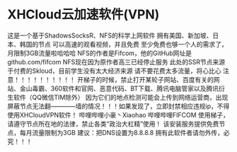 # XHCloud云加速软件(VPN)
这是一个基于ShadowsSocksR、NFS的科学上网软件
拥有美国、新加坡、日本、韩国的节点
可以高速的观看视频，并且免费
至少免费也够一个人的需求了，月限制3GB流量啦哈哈哈
NFS的作者是Fifcom，他的GitHub网址是github.com/fifcom
NFS现在因为原作者高三已经停止服务
此处的SSR节点来源于付费的Skloud，目前学生没有太大经济来源
请不要花费太多流量，将心比心
注意！！！！！！！！！！
开梯子的时候，禁止打开某轮子网站、百度有关的网站、金山毒霸、360软件和官网、恶意代码、BT下载、腾讯电脑管家以及腾讯衍生软件（QQ微信TIM除外）
因为它们的地点检测可能会上传到网络运营商，出现屏蔽节点无法翻————墙的情况！！！如果发现了，立即封禁相应违规ip，不得使用XHCloudVPN软件！
哔哩哔哩小豪丶Xiaohao
哔哩哔哩FIFCOM
使用梯子，请遵守节点所在地的法律，禁止各类“政治大杠精”使用！
该安装服务提供免费节点，每月流量限制为3GB
建议：把DNS设置为8.8.8.8
拥有此软件者请勿外传，必究！！！
